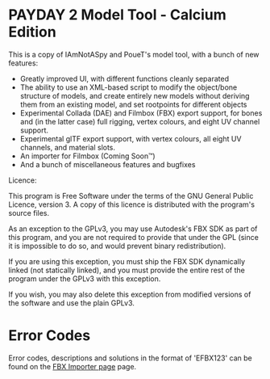 # PAYDAY 2 Model Tool - Calcium Edition

This is a copy of IAmNotASpy and PoueT's model tool, with a bunch of new features:

* Greatly improved UI, with different functions cleanly separated
* The ability to use an XML-based script to modify the object/bone structure of models, and create entirely
new models without deriving them from an existing model, and set rootpoints for different objects
* Experimental Collada (DAE) and Filmbox (FBX) export support, for bones and (in the latter case) full
rigging, vertex colours, and eight UV channel support.
* Experimental glTF export support, with vertex colours, all eight UV channels, and material slots.
* An importer for Filmbox (Coming Soon™)
* And a bunch of miscellaneous features and bugfixes

Licence:

This program is Free Software under the terms of the GNU General Public Licence, version 3. A copy of
this licence is distributed with the program's source files.

As an exception to the GPLv3, you may use Autodesk's FBX SDK as part of this program, and you are not
required to provide that under the GPL (since it is impossible to do so, and would prevent binary redistribution).

If you are using this exception, you must ship the FBX SDK dynamically linked (not statically linked), and
you must provide the entire rest of the program under the GPLv3 with this exception.

If you wish, you may also delete this exception from modified versions of the software and use the plain
GPLv3.

# Error Codes

Error codes, descriptions and solutions in the format of 'EFBX123' can be found on
the [FBX Importer page](Docs/FBXImporter.md) page.
